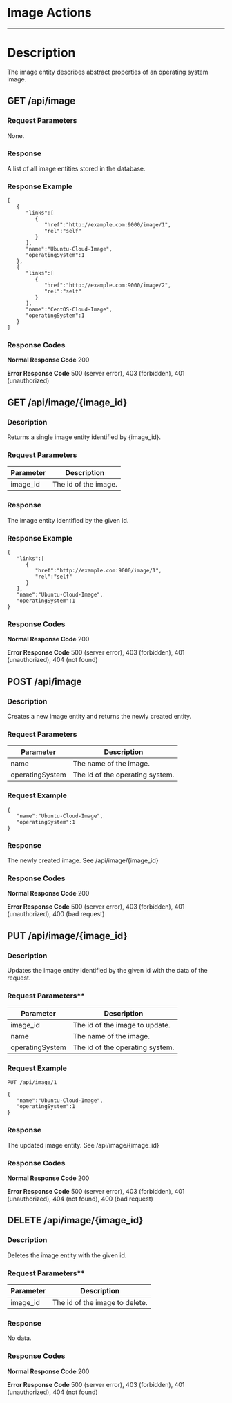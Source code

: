 ﻿# Image Actions
***
# Description
The image entity describes abstract properties of an operating system image.

## GET /api/image

### Request Parameters
None.

### Response
A list of all image entities stored in the database.

### Response Example
```
[  
   {  
      "links":[  
         {  
            "href":"http://example.com:9000/image/1",
            "rel":"self"
         }
      ],
      "name":"Ubuntu-Cloud-Image",
      "operatingSystem":1
   },
   {  
      "links":[  
         {  
            "href":"http://example.com:9000/image/2",
            "rel":"self"
         }
      ],
      "name":"CentOS-Cloud-Image",
      "operatingSystem":1
   }
]
```
### Response Codes
**Normal Response Code** 200

**Error Response Code** 500 (server error), 403 (forbidden), 401 (unauthorized)

## GET /api/image/{image_id}

### Description
Returns a single image entity identified by {image_id}.

### Request Parameters

Parameter     | Description
------------- | -------------
image_id      | The id of the image.

### Response
The image entity identified by the given id.

### Response Example
```
{  
   "links":[  
      {  
         "href":"http://example.com:9000/image/1",
         "rel":"self"
      }
   ],
   "name":"Ubuntu-Cloud-Image",
   "operatingSystem":1
}
```
### Response Codes
**Normal Response Code** 200

**Error Response Code** 500 (server error), 403 (forbidden), 401 (unauthorized), 404 (not found)

## POST /api/image

### Description
Creates a new image entity and returns the newly created entity.

### Request Parameters

Parameter       | Description
--------------- | -------------
name            | The name of the image.
operatingSystem | The id of the operating system.

### Request Example
```
{  
   "name":"Ubuntu-Cloud-Image",
   "operatingSystem":1
}    
```
### Response
The newly created image. See /api/image/{image_id}

### Response Codes
**Normal Response Code** 200

**Error Response Code** 500 (server error), 403 (forbidden), 401 (unauthorized), 400 (bad request)

## PUT /api/image/{image_id}

### Description

Updates the image entity identified by the given id with the data of the request.

### Request Parameters** 

Parameter       | Description
--------------- | --------------------------------
image_id        | The id of the image to update.
name            | The name of the image.
operatingSystem | The id of the operating system.

### Request Example
```
PUT /api/image/1
```
```
{  
   "name":"Ubuntu-Cloud-Image",
   "operatingSystem":1
}
```

### Response
The updated image entity. See /api/image/{image_id}

### Response Codes

**Normal Response Code** 200

**Error Response Code** 500 (server error), 403 (forbidden), 401 (unauthorized), 404 (not found), 400 (bad request)

## DELETE /api/image/{image_id}

### Description

Deletes the image entity with the given id.

### Request Parameters** 

Parameter     | Description
------------- | -------------
image_id   | The id of the image to delete.

### Response
No data.

### Response Codes

**Normal Response Code** 200

**Error Response Code** 500 (server error), 403 (forbidden), 401 (unauthorized), 404 (not found)